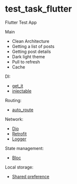 # test_task_flutter

Flutter Test App

Main
- Clean Architecture
- Getting a list of posts
- Getting post details
- Dark light theme
- Pull to refresh
- Cache

DI: 
- [get_it](https://pub.dev/packages/get_it)
- [injectable](https://pub.dev/packages/injectable)

Routing: 
- [auto_route](https://pub.dev/packages/auto_route)

Network: 
- [Dio](https://pub.dev/packages/dio) 
- [Retrofit](https://pub.dev/packages/retrofit)
- [Logger](https://pub.dev/packages/logger)

State management: 
- [Bloc](https://pub.dev/packages/flutter_bloc)

Local storage: 
- [Shared preference](https://pub.dev/packages/shared_preferences)


